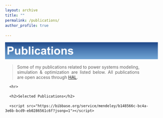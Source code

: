 ```yaml
---
layout: archive
title: ""
permalink: /publications/
author_profile: true

---
```

![Alt text](/images/Publications2.svg)
<div>
     <blockquote style="max-width: 80%">
     <p align="justify">   
     Some of my publications related to power systems modeling, simulation & optimization are listed below. All publications are open access through <a href="https://hal.archives-ouvertes.fr/search/index/?q=%2A&authIdPerson_i=1106213">HAL</a>.
     </p>
     </blockquote> 

      <hr>

      <h2>Selected Publications</h2>

      <script src="https://bibbase.org/service/mendeley/b148566c-bc4a-3e6b-bcd9-eb0286561c6f?jsonp=1"></script>

</div>
